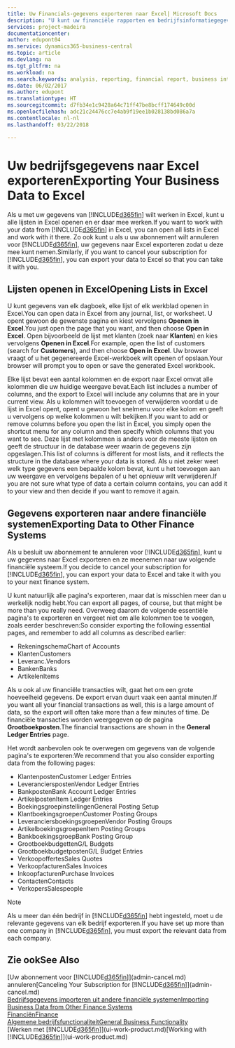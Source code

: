 ```yaml
---
title: Uw Financials-gegevens exporteren naar Excel| Microsoft Docs
description: "U kunt uw financiële rapporten en bedrijfsinformatiegegevens uit Business Central exporteren naar Excel of uw Financials-gegevens in Excel openen."
services: project-madeira
documentationcenter: 
author: edupont04
ms.service: dynamics365-business-central
ms.topic: article
ms.devlang: na
ms.tgt_pltfrm: na
ms.workload: na
ms.search.keywords: analysis, reporting, financial report, business intelligence, BI, Excel
ms.date: 06/02/2017
ms.author: edupont
ms.translationtype: HT
ms.sourcegitcommit: d7fb34e1c9428a64c71ff47be8bcff174649c00d
ms.openlocfilehash: adc21c24476cc7e4ab9f19ee1b028138bd086a7a
ms.contentlocale: nl-nl
ms.lasthandoff: 03/22/2018

---
```

# <a name="exporting-your-business-data-to-excel"></a><span data-ttu-id="19ced-103">Uw bedrijfsgegevens naar Excel exporteren</span><span class="sxs-lookup"><span data-stu-id="19ced-103">Exporting Your Business Data to Excel</span></span>
<span data-ttu-id="19ced-104">Als u met uw gegevens van [!INCLUDE[d365fin](includes/d365fin_md.md)] wilt werken in Excel, kunt u alle lijsten in Excel openen en er daar mee werken.</span><span class="sxs-lookup"><span data-stu-id="19ced-104">If you want to work with your data from [!INCLUDE[d365fin](includes/d365fin_md.md)] in Excel, you can open all lists in Excel and work with it there.</span></span> <span data-ttu-id="19ced-105">Zo ook kunt u als u uw abonnement wilt annuleren voor [!INCLUDE[d365fin](includes/d365fin_md.md)], uw gegevens naar Excel exporteren zodat u deze mee kunt nemen.</span><span class="sxs-lookup"><span data-stu-id="19ced-105">Similarly, if you want to cancel your subscription for [!INCLUDE[d365fin](includes/d365fin_md.md)], you can export your data to Excel so that you can take it with you.</span></span>

## <a name="opening-lists-in-excel"></a><span data-ttu-id="19ced-106">Lijsten openen in Excel</span><span class="sxs-lookup"><span data-stu-id="19ced-106">Opening Lists in Excel</span></span>
<span data-ttu-id="19ced-107">U kunt gegevens van elk dagboek, elke lijst of elk werkblad openen in Excel.</span><span class="sxs-lookup"><span data-stu-id="19ced-107">You can open data in Excel from any journal, list, or worksheet.</span></span> <span data-ttu-id="19ced-108">U opent gewoon de gewenste pagina en kiest vervolgens **Openen in Excel**.</span><span class="sxs-lookup"><span data-stu-id="19ced-108">You just open the page that you want, and then choose **Open in Excel**.</span></span> <span data-ttu-id="19ced-109">Open bijvoorbeeld de lijst met klanten (zoek naar **Klanten**) en kies vervolgens **Openen in Excel**.</span><span class="sxs-lookup"><span data-stu-id="19ced-109">For example, open the list of customers (search for **Customers**), and then choose **Open in Excel**.</span></span> <span data-ttu-id="19ced-110">Uw browser vraagt of u het gegenereerde Excel-werkboek wilt openen of opslaan.</span><span class="sxs-lookup"><span data-stu-id="19ced-110">Your browser will prompt you to open or save the generated Excel workbook.</span></span>  

<span data-ttu-id="19ced-111">Elke lijst bevat een aantal kolommen en de export naar Excel omvat alle kolommen die uw huidige weergave bevat.</span><span class="sxs-lookup"><span data-stu-id="19ced-111">Each list includes a number of columns, and the export to Excel will include any columns that are in your current view.</span></span> <span data-ttu-id="19ced-112">Als u kolommen wilt toevoegen of verwijderen voordat u de lijst in Excel opent, opent u gewoon het snelmenu voor elke kolom en geeft u vervolgens op welke kolommen u wilt bekijken.</span><span class="sxs-lookup"><span data-stu-id="19ced-112">If you want to add or remove columns before you open the list in Excel, you simply open the shortcut menu for any column and then specify which columns that you want to see.</span></span> <span data-ttu-id="19ced-113">Deze lijst met kolommen is anders voor de meeste lijsten en geeft de structuur in de database weer waarin de gegevens zijn opgeslagen.</span><span class="sxs-lookup"><span data-stu-id="19ced-113">This list of columns is different for most lists, and it reflects the structure in the database where your data is stored.</span></span> <span data-ttu-id="19ced-114">Als u niet zeker weet welk type gegevens een bepaalde kolom bevat, kunt u het toevoegen aan uw weergave en vervolgens bepalen of u het opnieuw wilt verwijderen.</span><span class="sxs-lookup"><span data-stu-id="19ced-114">If you are not sure what type of data a certain column contains, you can add it to your view and then decide if you want to remove it again.</span></span>  

## <a name="exporting-data-to-other-finance-systems"></a><span data-ttu-id="19ced-115">Gegevens exporteren naar andere financiële systemen</span><span class="sxs-lookup"><span data-stu-id="19ced-115">Exporting Data to Other Finance Systems</span></span>
<span data-ttu-id="19ced-116">Als u besluit uw abonnement te annuleren voor [!INCLUDE[d365fin](includes/d365fin_md.md)], kunt u uw gegevens naar Excel exporteren en ze meenemen naar uw volgende financiële systeem.</span><span class="sxs-lookup"><span data-stu-id="19ced-116">If you decide to cancel your subscription for [!INCLUDE[d365fin](includes/d365fin_md.md)], you can export your data to Excel and take it with you to your next finance system.</span></span>  

<span data-ttu-id="19ced-117">U kunt natuurlijk alle pagina's exporteren, maar dat is misschien meer dan u werkelijk nodig hebt.</span><span class="sxs-lookup"><span data-stu-id="19ced-117">You can export all pages, of course, but that might be more than you really need.</span></span> <span data-ttu-id="19ced-118">Overweeg daarom de volgende essentiële pagina's te exporteren en vergeet niet om alle kolommen toe te voegen, zoals eerder beschreven:</span><span class="sxs-lookup"><span data-stu-id="19ced-118">So consider exporting the following essential pages, and remember to add all columns as described earlier:</span></span>  

* <span data-ttu-id="19ced-119">Rekeningschema</span><span class="sxs-lookup"><span data-stu-id="19ced-119">Chart of Accounts</span></span>  
* <span data-ttu-id="19ced-120">Klanten</span><span class="sxs-lookup"><span data-stu-id="19ced-120">Customers</span></span>  
* <span data-ttu-id="19ced-121">Leveranc.</span><span class="sxs-lookup"><span data-stu-id="19ced-121">Vendors</span></span>  
* <span data-ttu-id="19ced-122">Banken</span><span class="sxs-lookup"><span data-stu-id="19ced-122">Banks</span></span>  
* <span data-ttu-id="19ced-123">Artikelen</span><span class="sxs-lookup"><span data-stu-id="19ced-123">Items</span></span>  

<span data-ttu-id="19ced-124">Als u ook al uw financiële transacties wilt, gaat het om een grote hoeveelheid gegevens. De export ervan duurt vaak een aantal minuten.</span><span class="sxs-lookup"><span data-stu-id="19ced-124">If you want all your financial transactions as well, this is a large amount of data, so the export will often take more than a few minutes of time.</span></span> <span data-ttu-id="19ced-125">De financiële transacties worden weergegeven op de pagina **Grootboekposten**.</span><span class="sxs-lookup"><span data-stu-id="19ced-125">The financial transactions are shown in the **General Ledger Entries** page.</span></span>  

<span data-ttu-id="19ced-126">Het wordt aanbevolen ook te overwegen om gegevens van de volgende pagina's te exporteren:</span><span class="sxs-lookup"><span data-stu-id="19ced-126">We recommend that you also consider exporting data from the following pages:</span></span>  

* <span data-ttu-id="19ced-127">Klantenposten</span><span class="sxs-lookup"><span data-stu-id="19ced-127">Customer Ledger Entries</span></span>  
* <span data-ttu-id="19ced-128">Leveranciersposten</span><span class="sxs-lookup"><span data-stu-id="19ced-128">Vendor Ledger Entries</span></span>  
* <span data-ttu-id="19ced-129">Bankposten</span><span class="sxs-lookup"><span data-stu-id="19ced-129">Bank Account Ledger Entries</span></span>  
* <span data-ttu-id="19ced-130">Artikelposten</span><span class="sxs-lookup"><span data-stu-id="19ced-130">Item Ledger Entries</span></span>  
* <span data-ttu-id="19ced-131">Boekingsgroepinstellingen</span><span class="sxs-lookup"><span data-stu-id="19ced-131">General Posting Setup</span></span>  
* <span data-ttu-id="19ced-132">Klantboekingsgroepen</span><span class="sxs-lookup"><span data-stu-id="19ced-132">Customer Posting Groups</span></span>  
* <span data-ttu-id="19ced-133">Leveranciersboekingsgroepen</span><span class="sxs-lookup"><span data-stu-id="19ced-133">Vendor Posting Groups</span></span>  
* <span data-ttu-id="19ced-134">Artikelboekingsgroepen</span><span class="sxs-lookup"><span data-stu-id="19ced-134">Item Posting Groups</span></span>  
* <span data-ttu-id="19ced-135">Bankboekingsgroep</span><span class="sxs-lookup"><span data-stu-id="19ced-135">Bank Posting Group</span></span>  
* <span data-ttu-id="19ced-136">Grootboekbudgetten</span><span class="sxs-lookup"><span data-stu-id="19ced-136">G/L Budgets</span></span>  
* <span data-ttu-id="19ced-137">Grootboekbudgetposten</span><span class="sxs-lookup"><span data-stu-id="19ced-137">G/L Budget Entries</span></span>  
* <span data-ttu-id="19ced-138">Verkoopoffertes</span><span class="sxs-lookup"><span data-stu-id="19ced-138">Sales Quotes</span></span>  
* <span data-ttu-id="19ced-139">Verkoopfacturen</span><span class="sxs-lookup"><span data-stu-id="19ced-139">Sales Invoices</span></span>  
* <span data-ttu-id="19ced-140">Inkoopfacturen</span><span class="sxs-lookup"><span data-stu-id="19ced-140">Purchase Invoices</span></span>  
* <span data-ttu-id="19ced-141">Contacten</span><span class="sxs-lookup"><span data-stu-id="19ced-141">Contacts</span></span>  
* <span data-ttu-id="19ced-142">Verkopers</span><span class="sxs-lookup"><span data-stu-id="19ced-142">Salespeople</span></span>  

> [!NOTE]  
>   <span data-ttu-id="19ced-143">Als u meer dan één bedrijf in [!INCLUDE[d365fin](includes/d365fin_md.md)] hebt ingesteld, moet u de relevante gegevens van elk bedrijf exporteren.</span><span class="sxs-lookup"><span data-stu-id="19ced-143">If you have set up more than one company in [!INCLUDE[d365fin](includes/d365fin_md.md)], you must export the relevant data from each company.</span></span>

## <a name="see-also"></a><span data-ttu-id="19ced-144">Zie ook</span><span class="sxs-lookup"><span data-stu-id="19ced-144">See Also</span></span>
<span data-ttu-id="19ced-145">[Uw abonnement voor [!INCLUDE[d365fin](includes/d365fin_md.md)]](admin-cancel.md) annuleren</span><span class="sxs-lookup"><span data-stu-id="19ced-145">[Canceling Your Subscription for [!INCLUDE[d365fin](includes/d365fin_md.md)]](admin-cancel.md)</span></span>  
[<span data-ttu-id="19ced-146">Bedrijfsgegevens importeren uit andere financiële systemen</span><span class="sxs-lookup"><span data-stu-id="19ced-146">Importing Business Data from Other Finance Systems</span></span>](upload-data.md)  
[<span data-ttu-id="19ced-147">Financiën</span><span class="sxs-lookup"><span data-stu-id="19ced-147">Finance</span></span>](finance.md)  
[<span data-ttu-id="19ced-148">Algemene bedrijfsfunctionaliteit</span><span class="sxs-lookup"><span data-stu-id="19ced-148">General Business Functionality</span></span>](ui-across-business-areas.md)  
<span data-ttu-id="19ced-149">[Werken met [!INCLUDE[d365fin](includes/d365fin_md.md)]](ui-work-product.md)</span><span class="sxs-lookup"><span data-stu-id="19ced-149">[Working with [!INCLUDE[d365fin](includes/d365fin_md.md)]](ui-work-product.md)</span></span>  

